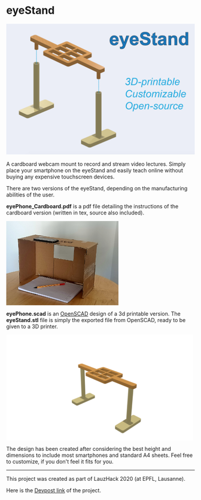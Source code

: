 # eyeStand


![eyeStand](thumbnail.jpg)



A cardboard webcam mount to record and stream video lectures. Simply place your smartphone on the eyeStand and easily teach online without buying any expensive touchscreen devices.

There are two versions of the eyeStand, depending on the manufacturing abilities of the user.

**eyePhone_Cardboard.pdf** is a pdf file detailing the instructions of the cardboard version (written in tex, source also included).

<img src="homeview_used.jpg" width="300" align="middle"/>

**eyePhone.scad** is an [OpenSCAD](https://www.openscad.org/) design of a 3d printable version. The **eyeStand.stl** file is simply the exported file from OpenSCAD, ready to be given to a 3D printer.

<img src="persp.png" width="500" align="middle"/>

The design has been created after considering the best height and dimensions to include most smartphones and standard A4 sheets. Feel free to customize, if you don't feel it fits for you.

--------------------------------------------------------

This project was created as part of LauzHack 2020 (at EPFL, Lausanne).

Here is the [Devpost link](https://devpost.com/software/eyestand) of the project.




 
